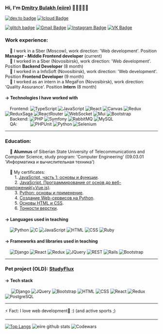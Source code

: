 ### Hi, I'm <a href="https://vk.com/eiire">Dmitry Bulakh (eiire)</a> 👋🏼👨🏻‍💻
[![dev.to badge](https://img.shields.io/badge/-eiire-%230177B5?style=flat&logo=linkedin)](https://www.linkedin.com/in/eiire/)
[![Icloud Badge](https://img.shields.io/badge/-Email-blue?style=flat-square&logo=Gmail&logoColor=white&link=mailto:eiire@icloud.com)](mailto:eiire@icloud.com)

[![glitch badge](https://img.shields.io/badge/-eiire-fff?style=flat&logo=facebook)](https://www.facebook.com/profile.php?id=100005093769038)
[![Gmail Badge](https://img.shields.io/badge/-Gmail-c14438?style=flat-square&logo=Gmail&logoColor=white&link=mailto:bulax.d.2101@gmail.com)](mailto:bulax.d.2101@gmail.com)
[![Instagram Badge](https://img.shields.io/badge/-Instagram-c14438?style=flat-square&logo=Instagram&logoColor=white&link=https://www.instagram.com/__eiire/)](https://www.instagram.com/__eiire/)
[![VK Badge](https://img.shields.io/badge/-VK-blue?style=flat-square&logo=VK&logoColor=white&link=https://vk.com/eiire)](https://vk.com/eiire)

### Work experience:
&nbsp;&nbsp;&nbsp;&nbsp;:hammer: I work in a Sber (Moscow), work direction: 'Web development'. Position <b>Manager - Middle Frontend developer</b> (current)<br/>
&nbsp;&nbsp;&nbsp;&nbsp;:hammer: I worked in a Sber (Novosibirsk), work direction: 'Web development'. Position <b>Backend Developer</b> (8 month)<br/>
&nbsp;&nbsp;&nbsp;&nbsp;:hammer: I worked in a InfoSoft (Novosibirsk), work direction: 'Web development'. Position <b>Frontend Developer</b> (9 month)<br/>
&nbsp;&nbsp;&nbsp;&nbsp;:hammer: I worked as an intern in a MegaFon (Novosibirsk), work direction: 'Quality Assurance'. Position <b>Intern</b> (8 month)<br/>

#### → Technologies I have worked with 
&nbsp;&nbsp;&nbsp;&nbsp;Frontend: 
![TypeScript](https://img.shields.io/badge/-TypeScript-blue?&logo=TypeScript&logoColor=white)
![JavaScript](https://img.shields.io/badge/-JavaScript-F5ED2F?&logo=JavaScript&logoColor=black)
![React](https://img.shields.io/badge/-React-2D2D2D?&logo=React)
![Canvas](https://img.shields.io/badge/-Canvas-6D6D6D?&logo=Canvas)
![Redux](https://img.shields.io/badge/-Redux-fff?&logo=Redux&logoColor=6C09B5)
![ReduxSaga](https://img.shields.io/badge/-ReduxSaga-fff?&logo=ReduxSaga&logoColor=6C09B5)
![ReactRouter](https://img.shields.io/badge/-ReactRouter-fff?&logo=ReactRouter&logoColor=6C09B5)
![WebSocket](https://img.shields.io/badge/-WebSocket-fff?&logo=WebSocket)
![Mui](https://img.shields.io/badge/-Mui-fff?&logo=Mui&logoColor=blue)
![Bootstrap](https://img.shields.io/badge/-Bootstrap-fff?&logo=Bootstrap&logoColor=blue)
<br/>
&nbsp;&nbsp;&nbsp;&nbsp;Backend:
![PHP](https://img.shields.io/badge/-PHP-4F5B93?&logo=PHP&logoColor=fff)
![Symfony](https://img.shields.io/badge/-Symfony-gray?&logo=Symfony&logoColor=fff)
![RabbitMQ](https://img.shields.io/badge/-RabbitMQ-fff?&logo=RabbitMQ&logoColor=Orange)
![MySQL](https://img.shields.io/badge/-MySQL-fff?&logo=MySQL&logoColor=Orange)
<br/>
&nbsp;&nbsp;&nbsp;&nbsp;QA:&nbsp;&nbsp;&nbsp;&nbsp;&nbsp;&nbsp;&nbsp;&nbsp;&nbsp;&nbsp;
![PHPUnit](https://img.shields.io/badge/-PHPUnit-fff?&logo=PHPUnit)
![Python](https://img.shields.io/badge/-Python-fff?&logo=Python)
![Selenium](https://img.shields.io/badge/-Selenium-fff?&logo=Selenium)

<hr/>

### Education:
&nbsp;&nbsp;&nbsp;&nbsp;:orange_book: <b>Alumnus</b> of Siberian State University of Telecommunications and Сomputer Science, study program: 'Computer Engineering' (09.03.01 'Информатика и вычислительная техника')<br/>
<br/>
&nbsp;&nbsp;&nbsp;&nbsp;:orange_book: My certificates:<br/>
&nbsp;&nbsp;&nbsp;&nbsp;&nbsp;&nbsp;&nbsp;&nbsp;1. [JavaScript, часть 1: основы и функции](https://www.coursera.org/account/accomplishments/verify/66V4D25NFPMC).<br/>
&nbsp;&nbsp;&nbsp;&nbsp;&nbsp;&nbsp;&nbsp;&nbsp;2. [JavaScript. Программирование от основ до веб-приложений(+Vue.js)](https://stepik.org/cert/850379).<br/>
&nbsp;&nbsp;&nbsp;&nbsp;&nbsp;&nbsp;&nbsp;&nbsp;3. [Python: основы и применение](https://stepik.org/cert/294495).<br/>
&nbsp;&nbsp;&nbsp;&nbsp;&nbsp;&nbsp;&nbsp;&nbsp;4. [Создание Web-сервисов на Python](https://www.coursera.org/account/accomplishments/verify/D5EBQ9GV7QZ8).<br/>
&nbsp;&nbsp;&nbsp;&nbsp;&nbsp;&nbsp;&nbsp;&nbsp;5. [Основы HTML и CSS](https://www.coursera.org/account/accomplishments/verify/G65N78SNHDD6).<br/>
&nbsp;&nbsp;&nbsp;&nbsp;&nbsp;&nbsp;&nbsp;&nbsp;6. [Тонкости верстки](https://www.coursera.org/account/accomplishments/verify/K92TAC82HWW7).<br/>

#### → Languages used in teaching
&nbsp;&nbsp;&nbsp;&nbsp;![Python](https://img.shields.io/badge/-Python-blue?&logo=Python&logoColor=fff)
![C](https://img.shields.io/badge/-C-black?&logo=C)
![JavaScript](https://img.shields.io/badge/-JavaScript-fff?&logo=JavaScript&logoColor=F5ED2F)
![HTML](https://img.shields.io/badge/-HTML-fff?&logo=HTML5)
![CSS](https://img.shields.io/badge/-CSS-fff?&logo=CSS3&logoColor=blue)
![Ruby](https://img.shields.io/badge/-Ruby-fff?&logo=Ruby&logoColor=red)

#### → Frameworks and libraries used in teaching
&nbsp;&nbsp;&nbsp;&nbsp;![Django](https://img.shields.io/badge/-Django-green?&logo=Django&logoColor=fff)
![React](https://img.shields.io/badge/-React-fff?&logo=React)
![Redux](https://img.shields.io/badge/-Redux-fff?&logo=Redux&logoColor=6C09B5)
![JQuery](https://img.shields.io/badge/-JQuery-fff?&logo=JQuery&logoColor=blue)
![REST](https://img.shields.io/badge/-REST-fff?&logo=REST)
![Rails](https://img.shields.io/badge/-Rails-fff?&logo=Rails)
![Bootstrap](https://img.shields.io/badge/-Bootstrap-fff?&logo=Bootstrap&logoColor=blue)

<hr/>

### Pet project (OLD): [StudyFlux](https://studyflux.herokuapp.com/)
#### → Tech stack
&nbsp;&nbsp;&nbsp;&nbsp;
![Django](https://img.shields.io/badge/-Django-fff?&logo=Django&logoColor=green)
![JQuery](https://img.shields.io/badge/-JQuery-fff?&logo=JQuery&logoColor=blue)
![Bootstrap](https://img.shields.io/badge/-Bootstrap-fff?&logo=Bootstrap&logoColor=blue)
![HTML](https://img.shields.io/badge/-HTML-fff?&logo=HTML5)
![CSS](https://img.shields.io/badge/-CSS-fff?&logo=CSS3&logoColor=blue)
![React](https://img.shields.io/badge/-React-fff?&logo=React)
![Redux](https://img.shields.io/badge/-Redux-fff?&logo=Redux&logoColor=6C09B5)
![PostgreSQL](https://img.shields.io/badge/-PostgreSQL-fff?&logo=PostgreSQL&logoColor=Blue)

<hr/>

⚡ Fact: I love web development🧡 :) (and active sports ;)<br/>

<hr/>

[![Top Langs](https://github-readme-stats.vercel.app/api/top-langs/?username=eiire&layout=compact&theme=tokyonight)](https://github.com/eiire/github-readme-stats)
![eiire github stats](https://github-readme-stats.vercel.app/api?username=eiire&show_icons=true&theme=tokyonight)
![Codewars](https://www.codewars.com/users/eiire/badges/large)
